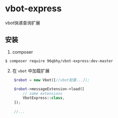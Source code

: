 # vbot-express
vbot快递查询扩展

## 安装
1. composer 
```
$ composer require 96qbhy/vbot-express:dev-master
```

2. 在 `vbot` 中加载扩展
```php
    $robot = new Vbot([//vbot配置...]);

    $robot->messageExtension->load([
        // some extensions
        VbotExpress::class,
    ]);
    
    //...

```

